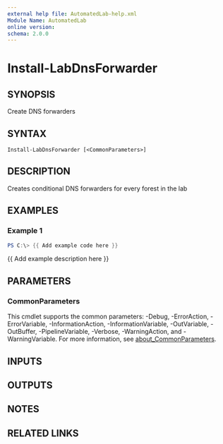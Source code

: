 ```yaml
---
external help file: AutomatedLab-help.xml
Module Name: AutomatedLab
online version:
schema: 2.0.0
---
```


# Install-LabDnsForwarder

## SYNOPSIS
Create DNS forwarders

## SYNTAX

```
Install-LabDnsForwarder [<CommonParameters>]
```

## DESCRIPTION
Creates conditional DNS forwarders for every forest in the lab

## EXAMPLES

### Example 1
```powershell
PS C:\> {{ Add example code here }}
```

{{ Add example description here }}

## PARAMETERS

### CommonParameters
This cmdlet supports the common parameters: -Debug, -ErrorAction, -ErrorVariable, -InformationAction, -InformationVariable, -OutVariable, -OutBuffer, -PipelineVariable, -Verbose, -WarningAction, and -WarningVariable. For more information, see [about_CommonParameters](http://go.microsoft.com/fwlink/?LinkID=113216).

## INPUTS

## OUTPUTS

## NOTES

## RELATED LINKS
